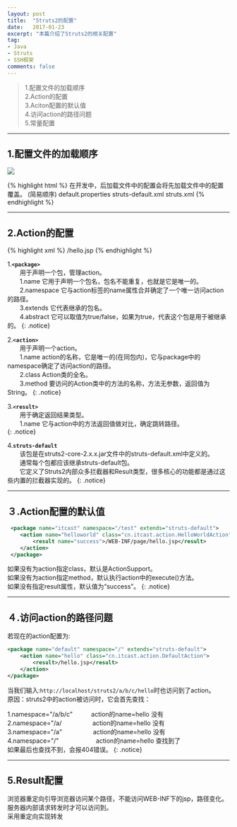 ```yaml
---
layout: post
title:  "Struts2的配置"
date:   2017-01-23
excerpt: "本篇介绍了Struts2的相关配置"
tag:
- Java 
- Struts
- SSH框架
comments: false
---
```




>1.配置文件的加载顺序    
>2.Action的配置   
>3.Aciton配置的默认值   
>4.访问action的路径问题  
>5.常量配置    


***

## 1.配置文件的加载顺序  

![](http://wx3.sinaimg.cn/large/83e1667dgy1fc0p1vpbwsj216u0jqwk3.jpg)

{% highlight html %}
在开发中，后加载文件中的配置会将先加载文件中的配置覆盖。
(简易顺序)
default.properties
struts-default.xml
struts.xml
{% endhighlight %}

***

## 2.Action的配置  

{% highlight xml %}
<package name="default" namespace="/" extends="struts-default">
	<action name="hello" class="cn.itcast.action.HelloAction"
		method="say">
		<result name="good">/hello.jsp</result>
	</action>
</package>
{% endhighlight %}


1.**`<package>`**    
　　用于声明一个包，管理action。  
　　1.name       它用于声明一个包名，包名不能重复，也就是它是唯一的。   
　　2.namespace  它与action标签的name属性合并确定了一个唯一访问action的路径。  
　　3.extends    它代表继承的包名。  
　　4.abstract   它可以取值为true/false，如果为true，代表这个包是用于被继承的。
{: .notice}

2.**`<action>`**    
　　用于声明一个action。  
　　1.name    action的名称，它是唯一的(在同包内)，它与package中的namespace确定了访问action的路径。  
　　2.class   Action类的全名。  
　　3.method  要访问的Action类中的方法的名称，方法无参数，返回值为String。
{: .notice}

3.**`<result>`**   
　　用于确定返回结果类型。    
　　1.name  它与action中的方法返回值做对比，确定跳转路径。  
{: .notice}  

4.**`struts-default`**    
　　该包是在struts2-core-2.x.x.jar文件中的struts-default.xml中定义的。  
　　通常每个包都应该继承struts-default包。  
　　它定义了Struts2内部众多拦截器和Result类型，很多核心的功能都是通过这些内置的拦截器实现的。
{: .notice}

***

## ３.Action配置的默认值  

```xml
 <package name="itcast" namespace="/test" extends="struts-default">
	<action name="helloworld" class="cn.itcast.action.HelloWorldAction">
		<result name="success">/WEB-INF/page/hello.jsp</result>
	</action>
 </package> 
```

如果没有为action指定class，默认是ActionSupport。  
如果没有为action指定method，默认执行action中的execute()方法。  
如果没有指定result属性，默认值为“success”。
{: .notice}  

***

## ４.访问action的路径问题  

若现在的action配置为:  

```xml
<package name="default" namespace="/" extends="struts-default">
	<action name="hello" class="cn.itcast.action.DefaultAction">
		<result>/hello.jsp</result>
	</action>
</package>
```

当我们输入:`http://localhost/struts2/a/b/c/hello`时也访问到了action。  
原因：struts2中的action被访问时，它会首先查找：

1.namespace="/a/b/c"　　　action的name=hello  没有  
2.namespace="/a/　　　　　action的name=hello  没有  
3.namespace="/a"　　　　　action的name=hello  没有  
4.namespace="/"　　　　　　action的name=hello  查找到了  
如果最后也查找不到，会报404错误。
{: .notice}  

***

## 5.Result配置


浏览器重定向引导浏览器访问某个路径，不能访问WEB-INF下的jsp，路径变化。    
服务器内部请求转发时才可以访问到。  
采用重定向实现转发


